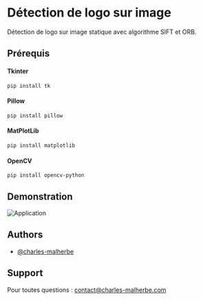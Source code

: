 
# Détection de logo sur image

Détection de logo sur image statique avec algorithme SIFT et ORB.


## Prérequis

#### Tkinter

``pip install tk``

#### Pillow

``pip install pillow``

#### MatPlotLib

``pip install matplotlib``

#### OpenCV

``pip install opencv-python``

## Demonstration

![Application](./screenshots/screenshot_1.png)

## Authors

- [@charles-malherbe](https://www.github.com/charles-malherbe)

## Support

Pour toutes questions : contact@charles-malherbe.com

